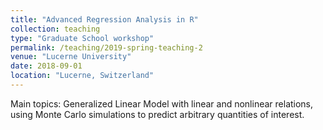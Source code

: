 ```yaml
---
title: "Advanced Regression Analysis in R"
collection: teaching
type: "Graduate School workshop"
permalink: /teaching/2019-spring-teaching-2
venue: "Lucerne University"
date: 2018-09-01
location: "Lucerne, Switzerland"
---
```


Main topics: Generalized Linear Model with linear and nonlinear relations, using Monte Carlo simulations to predict arbitrary quantities of interest.
